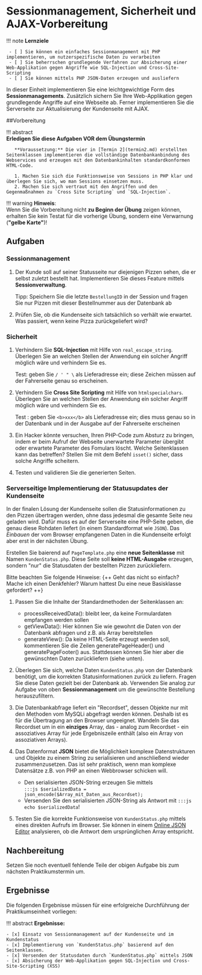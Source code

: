 # Sessionmanagement, Sicherheit und AJAX-Vorbereitung

!!! note
    **Lernziele**

     - [ ] Sie können ein einfaches Sessionmanagement mit PHP implementieren, um nutzerspezifische Daten zu verarbeiten
     - [ ] Sie beherrschen grundlegende Verfahren zur Absicherung einer Web-Applikation gegen Angriffe wie SQL-Injection und Cross-Site-Scripting
     - [ ] Sie können mittels PHP JSON-Daten erzeugen und ausliefern

In dieser Einheit implementieren Sie eine leichtgewichtige Form des **Sessionmanagements**. Zusätzlich sichern Sie Ihre Web-Applikation gegen grundlegende Angriffe auf eine Webseite ab.
Ferner implementieren Sie die Serverseite zur Aktualisierung der Kundenseite mit AJAX. 

##Vorbereitung

!!! abstract  
    **Erledigen Sie diese Aufgaben VOR dem Übungstermin**

       **Voraussetzung:** Die vier in [Termin 2](termin2.md) erstellten Seitenklassen implementieren die vollständige Datenbankanbindung des Webservices und erzeugen mit den Datenbankinhalten standardkonformen HTML-Code.

       1. Machen Sie sich die Funktionsweise von Sessions in PHP klar und überlegen Sie sich, wo man Sessions einsetzen muss. 
       2. Machen Sie sich vertraut mit den Angriffen und den Gegenmaßnahmen zu `Cross Site Scripting` und `SQL-Injection`.

!!! warning
     **Hinweis**:    
     Wenn Sie die Vorbereitung nicht **zu Beginn der Übung** zeigen können, erhalten Sie kein Testat für die vorherige Übung, sondern eine Verwarnung (**"gelbe Karte"**)!

## Aufgaben

### Sessionmanagement

1. Der Kunde soll auf seiner Statusseite nur diejenigen Pizzen sehen, die er selbst zuletzt bestellt hat. Implementieren Sie dieses Feature mittels **Sessionverwaltung**.  

      Tipp: Speichern Sie die letzte `BestellungID` in der Session und fragen Sie nur Pizzen mit dieser Bestellnummer aus der Datenbank ab

2. Prüfen Sie, ob die Kundenseite sich tatsächlich so verhält wie erwartet.
Was passiert, wenn keine Pizza zurückgeliefert wird?

### Sicherheit
1. Verhindern Sie **SQL-Injection** mit Hilfe von `real_escape_string`. Überlegen Sie an welchen Stellen der Anwendung ein solcher Angriff möglich wäre und verhindern Sie es.  

      Test: geben Sie `/ ' " \` als Lieferadresse ein; diese Zeichen müssen auf der Fahrerseite genau so erscheinen.

2. Verhindern Sie **Cross Site Scripting** mit Hilfe von `htmlspecialchars`. Überlegen Sie an welchen Stellen der Anwendung ein solcher Angriff möglich wäre und verhindern Sie es. 

      Test
      : geben Sie `<b>xxx</b>` als Lieferadresse ein; dies muss genau so in der Datenbank und in der Ausgabe auf der Fahrerseite erscheinen

3. Ein Hacker könnte versuchen, Ihren PHP-Code zum Absturz zu bringen, indem er beim Aufruf der Webseite unerwartete Parameter übergibt oder erwartete Parameter des Fomulars löscht.
Welche Seitenklassen kann das betreffen? Stellen Sie mit dem Befehl `isset()` sicher, dass solche Angriffe scheitern.

4. Testen und validieren Sie die generierten Seiten.

### Serverseitige Implementierung der Statusupdates der Kundenseite

In der finalen Lösung der Kundenseite sollen die Statusinformationen zu den Pizzen übertragen werden, ohne dass jedesmal die gesamte Seite neu geladen wird. Dafür muss es auf der Serverseite eine PHP-Seite geben, die genau diese Rohdaten liefert (in einem Standardformat wie `JSON`). Das *Einbauen* der vom Browser empfangenen Daten in die Kundenseite erfolgt aber erst in der nächsten Übung. 

Erstellen Sie baierend auf `PageTemplate.php` eine **neue Seitenklasse** mit Namen `KundenStatus.php`. Diese Seite soll **keine HTML-Ausgabe** erzeugen, sondern "nur" die Statusdaten der bestellten Pizzen zurückliefern. 
   
Bitte beachten Sie folgende Hinweise: {++ Geht das nicht so einfach? Mache ich einen Denkfehler? Warum hattest Du eine neue Basisklasse gefordert? ++}

1. Passen Sie die Inhalte der Standardmethoden der Seitenklassen an:
    - processReceivedData(): bleibt leer, da keine Formulardaten empfangen werden sollen
    - getViewData(): Hier können Sie wie gewohnt die Daten von der Datenbank abfragen und z.B. als Array bereitstellen
    - generateView(): Da keine HTML-Seite erzeugt werden soll, kommentieren Sie die Zeilen generatePageHeader() und generatePageFooter() aus. Stattdessen können Sie hier aber die gewünschten Daten zurückliefern (siehe unten).
  
2. Überlegen Sie sich, welche Daten `KundenStatus.php` von der Datenbank benötigt, um die korrekten Statusinformationen zurück zu liefern.
Fragen Sie diese Daten gezielt bei der Datenbank ab. Verwenden Sie analog zur Aufgabe von oben **Sessionmanagement** um die gewünschte Bestellung herauszufiltern. 
3. Die Datenbankabfrage liefert ein "Recordset", dessen Objekte nur mit den Methoden vom MySQLi abgefragt werden können. Deshalb ist es für die Übertragung an den Browser ungeeignet. Wandeln Sie das Recordset um in ein **einziges** Array, das - analog zum Recordset - ein assoziatives Array für jede Ergebniszeile enthält (also ein Array von assoziativen Arrays).
4. Das Datenformat **JSON** bietet die Möglichkeit komplexe Datenstrukturen und Objekte zu einem String zu serialisieren und anschließend wieder zusammenzusetzen. Das ist sehr praktisch, wenn man komplexe Datensätze z.B. von PHP an einen Webbrowser schicken will.

    - Den serialisierten JSON-String erzeugen Sie mittels    
    `:::js $serializedData = json_encode($Array_mit_Daten_aus_Recordset);`
    - Versenden Sie den serialisierten JSON-String als Antwort mit `:::js echo $serializedData`!

5.  Testen Sie die korrekte Funktionsweise von `KundenStatus.php` mittels eines direkten Aufrufs im Browser. Sie können in einem [Online JSON Editor](https://jsoneditoronline.org/) analysieren, ob die Antwort dem ursprünglichen Array entspricht.

## Nachbereitung
Setzen Sie noch eventuell fehlende Teile der obigen Aufgabe bis zum nächsten Praktikumstermin um. 


## Ergebnisse

Die folgenden Ergebnisse müssen für eine erfolgreiche Durchführung der Praktikumseinheit vorliegen:

!!! abstract
    __Ergebnisse:__

    - [x] Einsatz von Sessionmanagement auf der Kundenseite und im Kundenstatus
    - [x] Implementierung von `KundenStatus.php` basierend auf den Seitenklassen. 
    - [x] Versenden der Statusdaten durch `KundenStatus.php` mittels JSON
    - [x] Absicherung der Web-Applikation gegen SQL-Injection und Cross-Site-Scripting (XSS)
    
